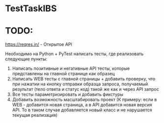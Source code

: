 # TestTaskIBS

# TODO:
https://reqres.in/ - Открытое API

Необходимо на Python + PyTest написать тесты, где реализовать следующие пункты:
1) Написать позитивные и негативные API тесты, которые представлены на главной странице как образец
2) Написать WEB тесты с главной страницы + добавить проверку, что при нажатии на кнопку отправки образца запроса, получаемый результат (тело ответа и статус код) такой же как и через API запрос
3) Все тесты параметризировать и добавить фикстуры
4) Добавить возможность масштабировать проект (К примеру: если в WEB - добавится новая страница, а в API добавится новая версия API. То в таком случае добавляется новый класс и не нарушается текущая реализация)
